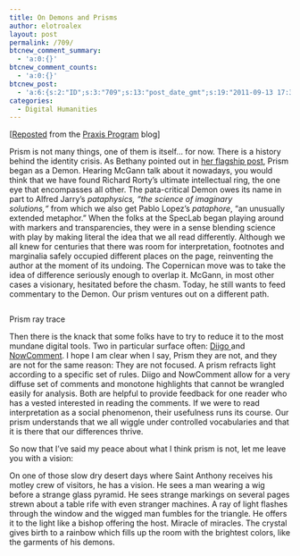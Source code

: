 ```yaml
---
title: On Demons and Prisms
author: elotroalex
layout: post
permalink: /709/
btcnew_comment_summary:
  - 'a:0:{}'
btcnew_comment_counts:
  - 'a:0:{}'
btcnew_post:
  - 'a:6:{s:2:"ID";s:3:"709";s:13:"post_date_gmt";s:19:"2011-09-13 17:34:21";s:23:"initial_import_date_gmt";s:19:"2011-09-13 17:36:15";s:20:"last_import_date_gmt";s:19:"2011-10-03 15:02:26";s:4:"hits";s:1:"0";s:6:"misses";s:3:"203";}'
categories:
  - Digital Humanities
---
```

[[Reposted][1] from the [Praxis Program][2] blog]

Prism is not many things, one of them is itself&#8230; for now. There is a history behind the identity crisis. As Bethany pointed out in <a title="Praxis and Prism" href="http://www.scholarslab.org/digital-humanities/crowdsourcing-interpretation/" target="_blank">her flagship post</a>, Prism began as a Demon. Hearing McGann talk about it nowadays, you would think that we have found Richard Rorty&#8217;s ultimate intellectual ring, the one eye that encompasses all other. The pata-critical Demon owes its name in part to Alfred Jarry&#8217;s *pataphysics, &#8220;*the science of imaginary solutions,*&#8220;* from which we also get Pablo Lopez&#8217;s *pataphore*, &#8220;an unusually extended metaphor.&#8221; When the folks at the SpecLab began playing around with markers and transparencies, they were in a sense blending science with play by making literal the idea that we all read differently. Although we all knew for centuries that there was room for interpretation, footnotes and marginalia safely occupied different places on the page, reinventing the author at the moment of its undoing. The Copernican move was to take the idea of difference seriously enough to overlap it. McGann, in most other cases a visionary, hesitated before the chasm. Today, he still wants to feed commentary to the Demon. Our prism ventures out on a different path.

<div id="attachment_2354" style="width: 250px" class="wp-caption alignright">
  <a href="http://elotroalex.webfactional.com/?attachment_id=2354" rel="attachment wp-att-2354"><img class="size-medium wp-image-2354     " style="margin-left: 10px; margin-right: 10px;" title="prism" src="http://i0.wp.com/elotroalex.webfactional.com/images/prism.png?resize=240%2C134" alt="" data-recalc-dims="1" /></a>
  
  <p class="wp-caption-text">
    Prism ray trace
  </p>
</div>

Then there is the knack that some folks have to try to reduce it to the most mundane digital tools. Two in particular surface often: <a href="http://www.diigo.com" target="_blank">Diigo </a>and <a href="http://nowcomment.com/" target="_blank">NowComment</a>. I hope I am clear when I say, Prism they are not, and they are not for the same reason: They are not focused. A prism refracts light according to a specific set of rules. Diigo and NowComment allow for a very diffuse set of comments and monotone highlights that cannot be wrangled easily for analysis. Both are helpful to provide feedback for one reader who has a vested interested in reading the comments. If we were to read interpretation as a social phenomenon, their usefulness runs its course. Our prism understands that we all wiggle under controlled vocabularies and that it is there that our differences thrive.

So now that I&#8217;ve said my peace about what I think prism is not, let me leave you with a vision:

On one of those slow dry desert days where Saint Anthony receives his motley crew of visitors, he has a vision. He sees a man wearing a wig before a strange glass pyramid. He sees strange markings on several pages strewn about a table rife with even stranger machines. A ray of light flashes through the window and the wigged man fumbles for the triangle. He offers it to the light like a bishop offering the host. Miracle of miracles. The crystal gives birth to a rainbow which fills up the room with the brightest colors, like the garments of his demons.

 [1]: http://www.scholarslab.org/praxis-program/on-demons-and-prisms/
 [2]: http://praxis.scholarslab.org/